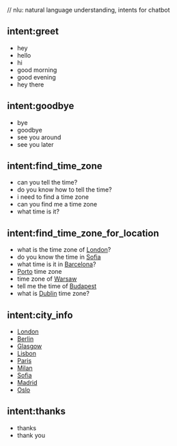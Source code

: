 // nlu: natural language understanding, intents for chatbot
## intent:greet
- hey
- hello
- hi
- good morning
- good evening
- hey there

## intent:goodbye
- bye
- goodbye
- see you around
- see you later

## intent:find_time_zone
- can you tell the time?
- do you know how to tell the time?
- i need to find a time zone
- can you find me a time zone
- what time is it?

## intent:find_time_zone_for_location
- what is the time zone of [London](city)?
- do you know the time in [Sofia](city)
- what time is it in [Barcelona](city)?
- [Porto](city) time zone
- time zone of [Warsaw](city)
- tell me the time of [Budapest](city)
- what is [Dublin](city) time zone?

## intent:city_info
- [London](city)
- [Berlin](city)
- [Glasgow](city)
- [Lisbon](city)
- [Paris](city)
- [Milan](city)
- [Sofia](city)
- [Madrid](city)
- [Oslo](city)

## intent:thanks
- thanks
- thank you

